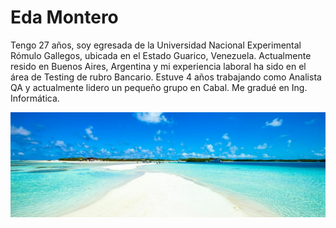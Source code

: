 # Eda Montero

Tengo 27 años, soy egresada de la Universidad Nacional Experimental Rómulo Gallegos, ubicada en el Estado Guarico, Venezuela. 
Actualmente resido en Buenos Aires, Argentina y mi experiencia laboral ha sido en el área de Testing de rubro Bancario. Estuve 4 años trabajando como Analista QA y actualmente 
lidero un pequeño grupo en Cabal. Me gradué en Ing. Informática.

![master](./Welcome.png)
